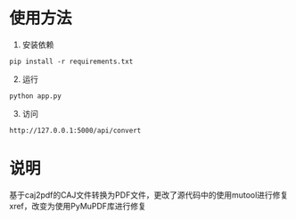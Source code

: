 # 使用方法

1. 安装依赖
```
pip install -r requirements.txt
```

2. 运行
```
python app.py
```

3. 访问
```
http://127.0.0.1:5000/api/convert
```

# 说明
基于caj2pdf的CAJ文件转换为PDF文件，更改了源代码中的使用mutool进行修复xref，改变为使用PyMuPDF库进行修复
